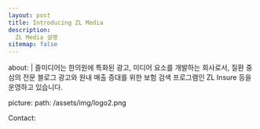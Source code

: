 ```yaml
---
layout: post
title: Introducing ZL Media
description: 
  ZL Media 설명
sitemap: false
---
```

about:             |
  즐미디어는 한의원에 특화된 광고, 미디어 요소를 개발하는 회사로서, 질환 중심의 전문 블로그 광고와 원내 매출 증대를 위한 보험 검색 프로그램인 ZL Insure 등을 운영하고 있습니다.
 
picture:
    path:            /assets/img/logo2.png

Contact: 


